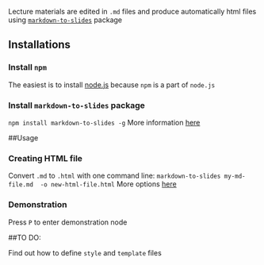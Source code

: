 Lecture materials are edited in `.md` files and produce automatically html files using [`markdown-to-slides`](https://www.npmjs.com/package/markdown-to-slides) package

## Installations

### Install `npm`

The easiest is to install [node.js](https://nodejs.org/) because `npm` is a 
part of `node.js`

### Install `markdown-to-slides` package

`npm install markdown-to-slides -g`
More information [here](https://www.npmjs.com/package/markdown-to-slides)

##Usage

### Creating HTML file

Convert `.md` to `.html` with one command line:
`markdown-to-slides my-md-file.md  -o new-html-file.html`
More options [here](https://www.npmjs.com/package/markdown-to-slides#usage)

### Demonstration
Press `P` to enter demonstration node

##TO DO:

Find out how to define `style` and `template` files

